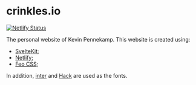 # crinkles.io

[![Netlify Status](https://api.netlify.com/api/v1/badges/b654c94e-08a6-4b79-b443-7837581b1d8d/deploy-status)](https://app.netlify.com/sites/gatsby-starter-netlify-cms-ci/deploys)

The personal website of Kevin Pennekamp. This website is created using:

- [SvelteKit](https://kit.svelte.dev);
- [Netlify](https://www.netlify.com);
- [Feo CSS](https://github.com/crinklesio/feo-css);

In addition, [inter](https://rsms.me/inter/) and [Hack](https://sourcefoundry.org/hack/) are used as the fonts.
